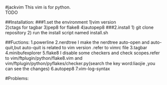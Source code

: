 #jackvim
  This vim is for python.<br>
  TODO

##Installation:
###1.set the environment
    1)vim version<br>
    2)ctags for tagbar
    3)pep8 for flake8
    4)autopep8
###2.install
    1) git clone repository
    2) run the install script named install.sh

##Fuctions:
    1.powerline
2.nerdtree
  I make the nerdtree auto-open and auto-quit,but auto-quit is related to vim version .refer to vimrc file
3.tagbar
4.minibufexplorer
5.flake8
  I disable some checkers and check scopes.refer to vim/ftplugin/python/flake8.vim and vim/ftplugin/python/pyflakes/checker.py(search the 
  key word:liaojie ,you can see the changes)
6.autopep8
7.vim-log-syntax
  
#Problems:


